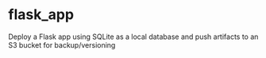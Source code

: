 # flask_app
Deploy a Flask app using SQLite as a local database and push artifacts to an S3 bucket for backup/versioning